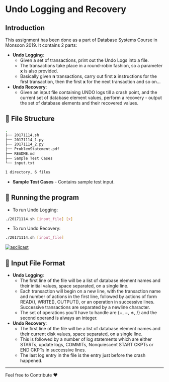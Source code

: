 # Undo Logging and Recovery

## Introduction
This assignment has been done as a part of Database Systems Course in Monsoon 2019.
It contains 2 parts:
- **Undo Logging**:
	- Given a set of transactions, print out the Undo Logs into a file.
	- The transactions take place in a round-robin fashion, so a parameter **x** is also provided.
	- Basically given **n** transactions, carry out first **x** instructions for the first transaction, then the first **x** for the next transaction and so on...
- **Undo Recovery**:
	- Given an input file containing UNDO logs till a crash point, and the current set of database element values, perform a recovery - output the set of database elements and their recovered values.

## :file_folder: File Structure
```bash
.
├── 20171114.sh
├── 20171114_1.py
├── 20171114_2.py
├── ProblemStatement.pdf
├── README.md
├── Sample Test Cases
└── input.txt

1 directory, 6 files
```
- **Sample Test Cases** - Contains sample test input.

## :running: Running the program

* To run Undo Logging:
```bash
./20171114.sh [input_file] [x]
```

* To run Undo Recovery:
```bash
./20171114.sh [input_file]
```

[![asciicast](https://asciinema.org/a/CPXSMD0OhpSosbn6ZypPKGjXl.svg)](https://asciinema.org/a/CPXSMD0OhpSosbn6ZypPKGjXl)

## :open_file_folder: Input File Format

* **Undo Logging**:
	- The first line of the file will be a list of database element names and their initial values, space separated, on a single line.
	- Each transaction will begin on a new line, with the transaction name and number of actions in the first line, followed by actions of form READ(), WRITE(), OUTPUT(), or an operation in successive lines. Successive transactions are separated by a newline character.
	- The set of operations you’ll have to handle are {+, −, ∗, /} and the second operand is always an integer.
* **Undo Recovery**:
	- The first line of the file will be a list of database element names and their current disk values, space separated, on a single line.
	- This is followed by a number of log statements which are either STARTs, update logs, COMMITs, Nonquiescent START CKPTs or END CKPTs in successive lines.
	- The last log entry in the file is the entry just before the crash happened.
___________________________________________

Feel free to Contribute :heart:




